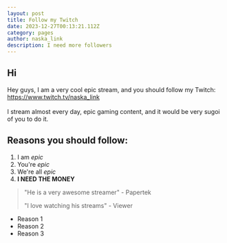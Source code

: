 ```yaml
---
layout: post
title: Follow my Twitch
date: 2023-12-27T00:13:21.112Z
category: pages
author: naska_link
description: I need more followers
---
```

## Hi

Hey guys, I am a very cool epic stream, and you should follow my Twitch: <https://www.twitch.tv/naska_link>\
\
I stream almost every day, epic gaming content, and it would be very sugoi of you to do it.

## Reasons you should follow:

1. I am *epic*
2. You're *epic*
3. We're all *epic*
4. **I NEED THE MONEY**

> "He is a very awesome streamer" - Papertek
>
> "I love watching his streams" - Viewer

* Reason 1
* Reason 2
* Reason 3